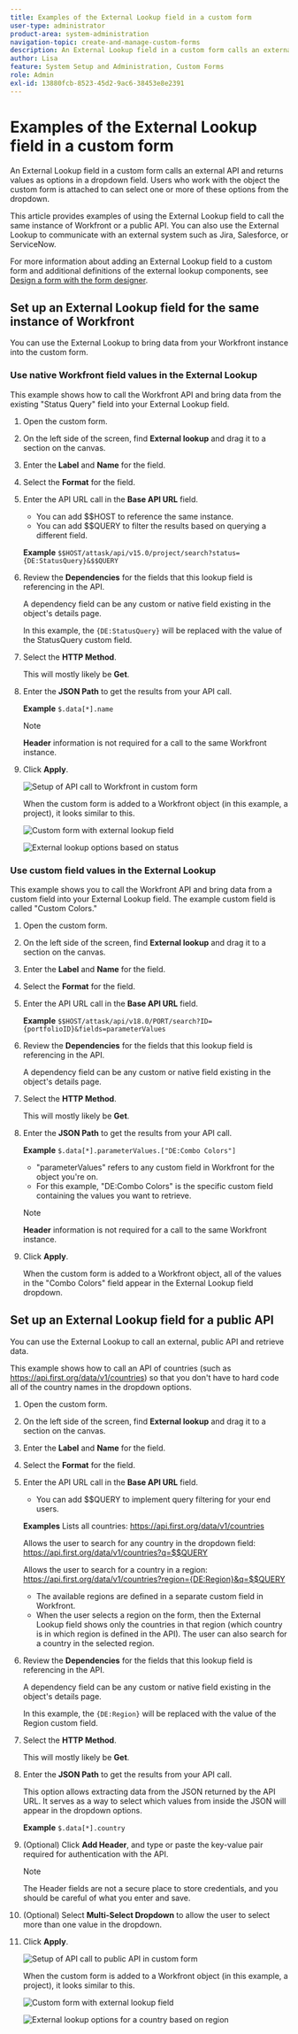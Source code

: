 ```yaml
---
title: Examples of the External Lookup field in a custom form
user-type: administrator
product-area: system-administration
navigation-topic: create-and-manage-custom-forms
description: An External Lookup field in a custom form calls an external API and returns values as options in a dropdown field. This article provides examples of using the External Lookup field to call the same instance of Workfront or a public API.
author: Lisa
feature: System Setup and Administration, Custom Forms
role: Admin
exl-id: 13880fcb-8523-45d2-9ac6-38453e8e2391
---
```

# Examples of the External Lookup field in a custom form

An External Lookup field in a custom form calls an external API and returns values as options in a dropdown field. Users who work with the object the custom form is attached to can select one or more of these options from the dropdown.

This article provides examples of using the External Lookup field to call the same instance of Workfront or a public API. You can also use the External Lookup to communicate with an external system such as Jira, Salesforce, or ServiceNow.

For more information about adding an External Lookup field to a custom form and additional definitions of the external lookup components, see [Design a form with the form designer](/help/quicksilver/administration-and-setup/customize-workfront/create-manage-custom-forms/form-designer/design-a-form/design-a-form.md).

## Set up an External Lookup field for the same instance of Workfront

You can use the External Lookup to bring data from your Workfront instance into the custom form.

### Use native Workfront field values in the External Lookup

This example shows how to call the Workfront API and bring data from the existing "Status Query" field into your External Lookup field.

1. Open the custom form.
1. On the left side of the screen, find **External lookup** and drag it to a section on the canvas.
1. Enter the **Label** and **Name** for the field.
1. Select the **Format** for the field.
1. Enter the API URL call in the **Base API URL** field.

   * You can add $$HOST to reference the same instance.
   * You can add $$QUERY to filter the results based on querying a different field.

   **Example**
   `$$HOST/attask/api/v15.0/project/search?status={DE:StatusQuery}&$$QUERY`

1. Review the **Dependencies** for the fields that this lookup field is referencing in the API.   

   A dependency field can be any custom or native field existing in the object's details page.

   In this example, the `{DE:StatusQuery}` will be replaced with the value of the StatusQuery custom field.

1. Select the **HTTP Method**.

   This will mostly likely be **Get**.

1. Enter the **JSON Path** to get the results from your API call.
   
   **Example**
   `$.data[*].name`

   >[!NOTE]
   >
   >**Header** information is not required for a call to the same Workfront instance.

1. Click **Apply**.

   ![Setup of API call to Workfront in custom form](assets/external-lookup-to-workfront.png)

   When the custom form is added to a Workfront object (in this example, a project), it looks similar to this.

   ![Custom form with external lookup field](assets/external-lookup-project-status-example1.png)

   ![External lookup options based on status](assets/external-lookup-project-status-example2.png)

### Use custom field values in the External Lookup

This example shows you to call the Workfront API and bring data from a custom field into your External Lookup field. The example custom field is called "Custom Colors."

1. Open the custom form.
1. On the left side of the screen, find **External lookup** and drag it to a section on the canvas.
1. Enter the **Label** and **Name** for the field.
1. Select the **Format** for the field.
1. Enter the API URL call in the **Base API URL** field.

   **Example**
   `$$HOST/attask/api/v18.0/PORT/search?ID={portfolioID}&fields=parameterValues`

1. Review the **Dependencies** for the fields that this lookup field is referencing in the API.

   A dependency field can be any custom or native field existing in the object's details page.

1. Select the **HTTP Method**.

   This will mostly likely be **Get**.

1. Enter the **JSON Path** to get the results from your API call.
   
   **Example**
   `$.data[*].parameterValues.["DE:Combo Colors"]`

   * "parameterValues" refers to any custom field in Workfront for the object you're on.
   * For this example, "DE:Combo Colors" is the specific custom field containing the values you want to retrieve.

   >[!NOTE]
   >
   >**Header** information is not required for a call to the same Workfront instance.

1. Click **Apply**.

   When the custom form is added to a Workfront object, all of the values in the "Combo Colors" field appear in the External Lookup field dropdown.

## Set up an External Lookup field for a public API

You can use the External Lookup to call an external, public API and retrieve data.

This example shows how to call an API of countries (such as <https://api.first.org/data/v1/countries>) so that you don't have to hard code all of the country names in the dropdown options.

1. Open the custom form.
1. On the left side of the screen, find **External lookup** and drag it to a section on the canvas.
1. Enter the **Label** and **Name** for the field.
1. Select the **Format** for the field.
1. Enter the API URL call in the **Base API URL** field.

   * You can add $$QUERY to implement query filtering for your end users.

   **Examples**
   Lists all countries: <https://api.first.org/data/v1/countries>

   Allows the user to search for any country in the dropdown field: <https://api.first.org/data/v1/countries?q=$$QUERY>

   Allows the user to search for a country in a region: <https://api.first.org/data/v1/countries?region={DE:Region}&q=$$QUERY>

     * The available regions are defined in a separate custom field in Workfront.
     * When the user selects a region on the form, then the External Lookup field shows only the countries in that region (which country is in which region is defined in the API). The user can also search for a country in the selected region.

1. Review the **Dependencies** for the fields that this lookup field is referencing in the API.   

   A dependency field can be any custom or native field existing in the object's details page.

   In this example, the `{DE:Region}` will be replaced with the value of the Region custom field.

1. Select the **HTTP Method**.

   This will mostly likely be **Get**.

1. Enter the **JSON Path** to get the results from your API call.

   This option allows extracting data from the JSON returned by the API URL. It serves as a way to select which values from inside the JSON will appear in the dropdown options.
   
   **Example**
   `$.data[*].country`

1. (Optional) Click **Add Header**, and type or paste the key-value pair required for authentication with the API.

   >[!NOTE]
   >
   >The Header fields are not a secure place to store credentials, and you should be careful of what you enter and save.

1. (Optional) Select **Multi-Select Dropdown** to allow the user to select more than one value in the dropdown.

1. Click **Apply**.

   ![Setup of API call to public API in custom form](assets/external-lookup-to-api-for-countries.png)

   When the custom form is added to a Workfront object (in this example, a project), it looks similar to this.

   ![Custom form with external lookup field](assets/external-lookup-countries-example1.png)

   ![External lookup options for a country based on region](assets/external-lookup-countries-example2.png)
